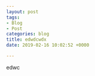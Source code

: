 ```yaml
---
layout: post
tags:
- Blog
- Post
categories: blog
title: edwdcwdx
date: 2019-02-16 10:02:52 +0000

---
```

edwc